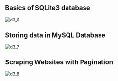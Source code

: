 ## Basics of SQLite3 database
![d3_6](https://user-images.githubusercontent.com/75679355/191805352-53a9ca62-c62e-46fc-a98b-d8421ce98ec0.PNG)


## Storing data in MySQL Database
![d3_7](https://user-images.githubusercontent.com/75679355/191805391-f822adba-2339-41df-b8cc-9199006bd018.PNG)

## Scraping Websites with Pagination
![d3_8](https://user-images.githubusercontent.com/75679355/191807864-a66e9083-febd-4757-8a51-1e996c105f1b.PNG)

